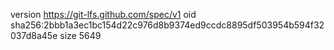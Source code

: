 version https://git-lfs.github.com/spec/v1
oid sha256:2bbb1a3ec1bc154d22c976d8b9374ed9ccdc8895df503954b594f32037d8a45e
size 5649
